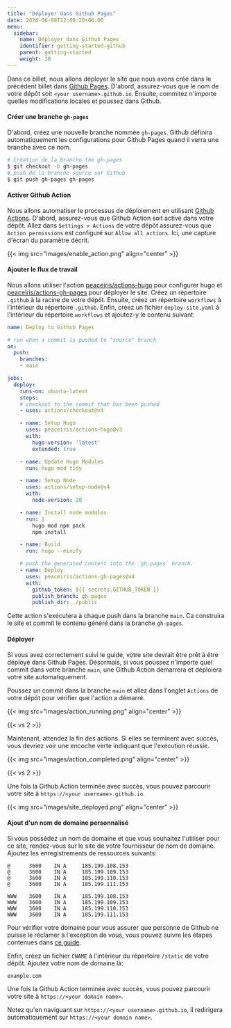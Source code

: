 ```yaml
---
title: "Déployer dans Github Pages"
date: 2020-06-08T22:00:20+06:00
menu:
  sidebar:
    name: Déployer dans Github Pages
    identifier: getting-started-github
    parent: getting-started
    weight: 20
---
```


Dans ce billet, nous allons déployer le site que nous avons créé dans le précédent billet dans [Github Pages](https://pages.github.com/). D'abord, assurez-vous que le nom de votre dépôt soit `<your username>.github.io`. Ensuite, commitez n'importe quelles modifications locales et poussez dans Github.

#### Créer une branche `gh-pages`

D'abord, créez une nouvelle branche nommée `gh-pages`. Github définira automatiquement les configurations pour Github Pages quand il verra une branche avec ce nom.

```bash
# Création de la branche the gh-pages
$ git checkout -b gh-pages
# push de la branche source sur Github
$ git push gh-pages gh-pages
```

#### Activer Github Action

Nous allons automatiser le processus de déploiement en utilisant [Github Actions](https://github.com/features/actions). D'abord, assurez-vous que Github Action soit activé dans votre dépôt. Allez dans `Settings > Actions` de votre dépôt assurez-vous que `Action permissions` est configuré sur `Allow all actions`. Ici, une capture d'écran du paramètre décrit.

{{< img src="images/enable_action.png" align="center" >}}

#### Ajouter le flux de travail

Nous allons utiliser l'action [peaceiris/actions-hugo](https://github.com/peaceiris/actions-hugo) pour configurer hugo et [peaceiris/actions-gh-pages](https://github.com/peaceiris/actions-gh-pages) pour déployer le site. Créez un répertoire `.github` à la racine de votre dépôt. Ensuite, créez un répertoire `workflows` à l'intérieur du répertoire `.github`. Enfin, créez un fichier `deploy-site.yaml` à l'intérieur du répertoire `workflows` et ajoutez-y le contenu suivant:

```yaml
name: Deploy to Github Pages

# run when a commit is pushed to "source" branch
on:
  push:
    branches:
    - main

jobs:
  deploy:
    runs-on: ubuntu-latest
    steps:
    # checkout to the commit that has been pushed
    - uses: actions/checkout@v4

    - name: Setup Hugo
      uses: peaceiris/actions-hugo@v3
      with:
        hugo-version: 'latest'
        extended: true

    - name: Update Hugo Modules
      run: hugo mod tidy

    - name: Setup Node
      uses: actions/setup-node@v4
      with:
        node-version: 20

    - name: Install node modules
      run: |
        hugo mod npm pack
        npm install

    - name: Build
      run: hugo --minify

    # push the generated content into the `gh-pages` branch.
    - name: Deploy
      uses: peaceiris/actions-gh-pages@v4
      with:
        github_token: ${{ secrets.GITHUB_TOKEN }}
        publish_branch: gh-pages
        publish_dir: ./public
```

Cette action s'exécutera à chaque push dans la branche `main`. Ca construira le site et commit le contenu généré dans la branche `gh-pages`.

#### Déployer

Si vous avez correctement suivi le guide, votre site devrait être prêt à être déployé dans Github Pages. Désormais, si vous poussez n'importe quel commit dans votre branche `main`, une Github Action démarrera et déploiera votre site automatiquement.

Poussez un commit dans la branche `main` et allez dans l'onglet `Actions` de votre dépôt pour vérifier que l'action a démarré.

{{< img src="images/action_running.png" align="center" >}}

{{< vs 2 >}}

Maintenant, attendez la fin des actions. Si elles se terminent avec succès, vous devriez voir une encoche verte indiquant que l'exécution réussie.

{{< img src="images/action_completed.png" align="center" >}}

{{< vs 2 >}}

Une fois la Github Action terminée avec succès, vous pouvez parcourir votre site à `https://<your username>.github.io`.

{{< img src="images/site_deployed.png" align="center" >}}

#### Ajout d'un nom de domaine personnalisé

Si vous possédez un nom de domaine et que vous souhaitez l'utiliser pour ce site, rendez-vous sur le site de votre fournisseur de nom de domaine. Ajoutez les enregistrements de ressources suivants:

```console
@      3600    IN A     185.199.108.153
@      3600    IN A     185.199.109.153
@      3600    IN A     185.199.110.153
@      3600    IN A     185.199.111.153

WWW    3600    IN A     185.199.108.153
WWW    3600    IN A     185.199.109.153
WWW    3600    IN A     185.199.110.153
WWW    3600    IN A     185.199.111.153
```

Pour vérifier votre domaine pour vous assurer que personne de Github ne puisse le réclamer à l'exception de vous, vous pouvez suivre les étapes contenues dans [ce guide](https://docs.github.com/en/pages/configuring-a-custom-domain-for-your-github-pages-site/verifying-your-custom-domain-for-github-pages).

Enfin, créez un fichier `CNAME` à l'intérieur du répertoire `/static` de votre dépôt. Ajoutez votre nom de domaine là:

```console
example.com
```

Une fois la Github Action terminée avec succès, vous pouvez parcourir votre site à `https://<your domain name>`.

Notez qu'en naviguant sur `https://<your username>.github.io`, il redirigera automatiquement sur `https://<your domain name>`.

